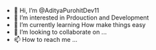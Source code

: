 - 👋 Hi, I’m @AdityaPurohitDev11
- 👀 I’m interested in Prdouction and Development
- 🌱 I’m currently learning How make things easy
- 💞️ I’m looking to collaborate on ...
- 📫 How to reach me ...

<!---
AdityaPurohitDev11/AdityaPurohitDev11 is a ✨ special ✨ repository because its `README.md` (this file) appears on your GitHub profile.
You can click the Preview link to take a look at your changes.
--->
